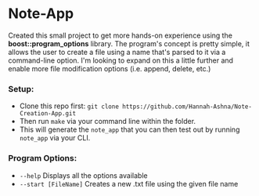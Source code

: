 # Note-App
Created this small project to get more hands-on experience using the **boost::program_options** library. The program's concept is pretty simple, it allows the user to create a file using a name that's parsed to it via a command-line option. I'm looking to expand on this a little further and enable more file modification options (i.e. append, delete, etc.)


### Setup:
* Clone this repo first: `git clone https://github.com/Hannah-Ashna/Note-Creation-App.git` 
* Then run `make` via your command line within the folder.
* This will generate the `note_app` that you can then test out by running `note_app` via your CLI.

### Program Options:
* `--help` Displays all the options available  
* `--start [FileName]` Creates a new .txt file using the given file name
